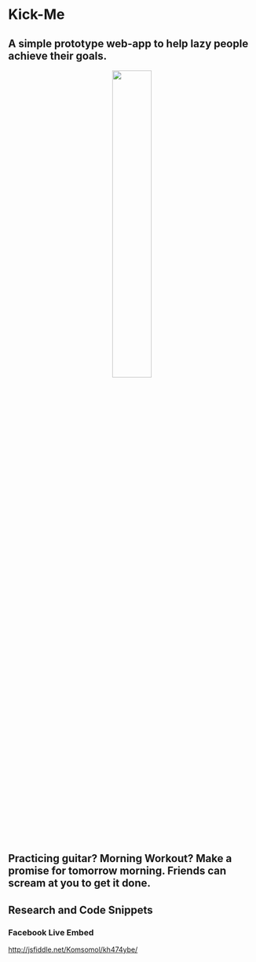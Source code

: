 # Kick-Me

## A simple prototype web-app to help lazy people achieve their goals. 

<p align="center">
<img src="http://i.imgur.com/mh5Myae.jpg" width="40%" height="auto">
</p>

## Practicing guitar? Morning Workout? Make a promise for tomorrow morning. Friends can scream at you to get it done.

## Research and Code Snippets

### Facebook Live Embed

http://jsfiddle.net/Komsomol/kh474ybe/


